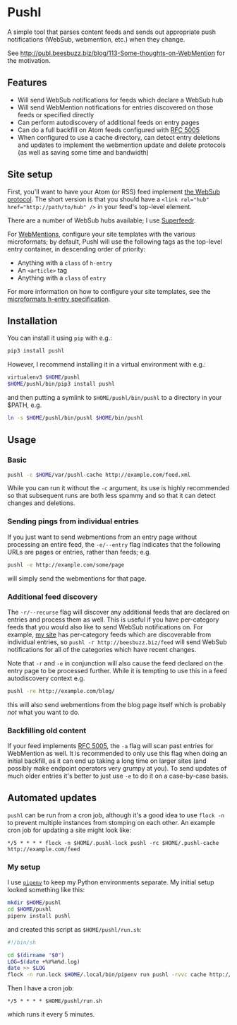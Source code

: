 # Pushl

A simple tool that parses content feeds and sends out appropriate push notifications (WebSub, webmention, etc.) when they change.

See http://publ.beesbuzz.biz/blog/113-Some-thoughts-on-WebMention for the motivation.

## Features

* Will send WebSub notifications for feeds which declare a WebSub hub
* Will send WebMention notifications for entries discovered on those feeds or specified directly
* Can perform autodiscovery of additional feeds on entry pages
* Can do a full backfill on Atom feeds configured with [RFC 5005](https://tools.ietf.org/html/rfc5005)
* When configured to use a cache directory, can detect entry deletions and updates to implement the webmention update and delete protocols (as well as saving some time and bandwidth)


## Site setup

First, you'll want to have your Atom (or RSS) feed implement [the WebSub protocol](https://indieweb.org/WebSub). The short version is that you should have a `<link rel="hub" href="http://path/to/hub" />` in your feed's top-level element.

There are a number of WebSub hubs available; I use [Superfeedr](http://pubsubhubbub.superfeedr.com).

For [WebMentions](https://indieweb.org/Webmention), configure your site templates with the various microformats; by default, Pushl will use the following tags as the top-level entry container, in descending order of priority:

* Anything with a `class` of `h-entry`
* An `<article>` tag
* Anything with a `class` of `entry`

For more information on how to configure your site templates, see the [microformats h-entry specification](http://microformats.org/wiki/h-entry).

## Installation

You can install it using `pip` with e.g.:

```bash
pip3 install pushl
```

However, I recommend installing it in a virtual environment with e.g.:

```bash
virtualenv3 $HOME/pushl
$HOME/pushl/bin/pip3 install pushl
```

and then putting a symlink to `$HOME/pushl/bin/pushl` to a directory in your $PATH, e.g.

```bash
ln -s $HOME/pushl/bin/pushl $HOME/bin/pushl
```

## Usage

### Basic

```bash
pushl -c $HOME/var/pushl-cache http://example.com/feed.xml
```

While you can run it without the `-c` argument, its use is highly recommended so that subsequent runs are both less spammy and so that it can detect changes and deletions.

### Sending pings from individual entries

If you just want to send webmentions from an entry page without processing an entire feed, the `-e/--entry` flag indicates that the following URLs are pages or entries, rather than feeds; e.g.

```bash
pushl -e http://example.com/some/page
```

will simply send the webmentions for that page.

### Additional feed discovery

The `-r/--recurse` flag will discover any additional feeds that are declared on entries and process them as well. This is useful if you have per-category feeds that you would also like to send WebSub notifications on. For example, [my site](http://beesbuzz.biz) has per-category feeds which are discoverable from individual entries, so `pushl -r http://beesbuzz.biz/feed` will send WebSub notifications for all of the categories which have recent changes.

Note that `-r` and `-e` in conjunction will also cause the feed declared on the entry page to be processed further. While it is tempting to use this in a feed autodiscovery context e.g.

```bash
pushl -re http://example.com/blog/
```

this will also send webmentions from the blog page itself which is probably *not* what you want to do.

### Backfilling old content

If your feed implements [RFC 5005](https://tools.ietf.org/html/rfc5005), the `-a` flag will scan past entries for WebMention as well. It is recommended to only use this flag when doing an initial backfill, as it can end up taking a long time on larger sites (and possibly make endpoint operators very grumpy at you). To send updates of much older entries it's better to just use `-e` to do it on a case-by-case basis.

## Automated updates

`pushl` can be run from a cron job, although it's a good idea to use `flock -n` to prevent multiple instances from stomping on each other. An example cron job for updating a site might look like:

```crontab
*/5 * * * * flock -n $HOME/.pushl-lock pushl -rc $HOME/.pushl-cache http://example.com/feed
```

### My setup

I use [`pipenv`](http://pipenv.org) to keep my Python environments separate. My initial setup looked something like this:

```bash
mkdir $HOME/pushl
cd $HOME/pushl
pipenv install pushl
```

and created this script as `$HOME/pushl/run.sh`:

```bash
#!/bin/sh

cd $(dirname "$0")
LOG=$(date +%Y%m%d.log)
date >> $LOG
flock -n run.lock $HOME/.local/bin/pipenv run pushl -rvvc cache http://beesbuzz.biz/feed http://publ.beesbuzz.biz/feed 2>&1 | tee -a "$LOG"
```

Then I have a cron job:

```crontab
*/5 * * * * $HOME/pushl/run.sh
```

which runs it every 5 minutes.
